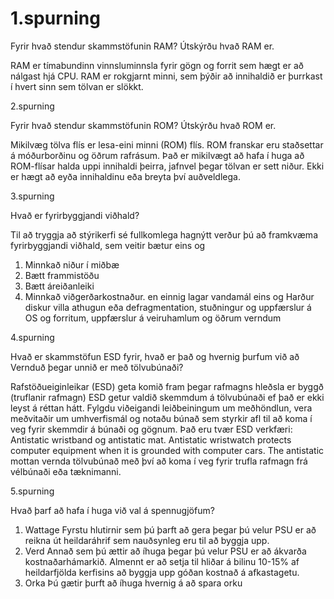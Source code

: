 # 1.spurning

Fyrir hvað stendur skammstöfunin RAM? Útskýrðu hvað RAM er.

RAM er tímabundinn vinnsluminnsla fyrir gögn og forrit sem hægt er að nálgast hjá CPU.
RAM er rokgjarnt minni, sem þýðir að innihaldið er þurrkast í hvert sinn sem tölvan er slökkt.

2.spurning 

Fyrir hvað stendur skammstöfunin ROM? Útskýrðu hvað ROM er.

Mikilvæg tölva flís er lesa-eini minni (ROM) flís.
ROM franskar eru staðsettar á móðurborðinu og öðrum rafrásum. Það er mikilvægt að hafa í huga að ROM-flísar halda uppi innihaldi þeirra, jafnvel þegar tölvan er sett niður. Ekki er hægt að eyða innihaldinu eða breyta því auðveldlega.

3.spurning

Hvað er fyrirbyggjandi viðhald?

Til að tryggja að stýrikerfi sé fullkomlega hagnýtt verður þú að framkvæma fyrirbyggjandi viðhald, sem veitir bætur eins og
1. Minnkað niður í miðbæ
2. Bætt frammistöðu
3. Bætt áreiðanleiki
4. Minnkað viðgerðarkostnaður.
en einnig lagar vandamál eins og
Harður diskur villa athugun eða defragmentation, stuðningur og uppfærslur á OS og forritum, uppfærslur á veiruhamlum og öðrum verndum

4.spurning 

Hvað er skammstöfun ESD fyrir, hvað er það og hvernig þurfum við að
Vernduð þegar unnið er með tölvubúnaði?

Rafstöðueiginleikar (ESD) geta komið fram þegar rafmagns hleðsla er byggð (truflanir rafmagn)
ESD getur valdið skemmdum á tölvubúnaði ef það er ekki leyst á réttan hátt. Fylgdu viðeigandi leiðbeiningum um meðhöndlun, vera meðvitaðir um umhverfismál og notaðu búnað sem styrkir afl til að koma í veg fyrir skemmdir á búnaði og gögnum.
Það eru tvær ESD verkfæri: Antistatic wristband og antistatic mat. Antistatic wristwatch protects computer equipment when it is grounded with computer cars. The antistatic mottan vernda tölvubúnað með því að koma í veg fyrir trufla rafmagn frá vélbúnaði eða tæknimanni.

5.spurning

Hvað þarf að hafa í huga við val á spennugjöfum?

1. Wattage
Fyrstu hlutirnir sem þú þarft að gera þegar þú velur PSU er að reikna út heildaráhrif sem nauðsynleg eru til að byggja upp.
2. Verd
Annað sem þú ættir að íhuga þegar þú velur PSU er að ákvarða kostnaðarhámarkið. Almennt er að setja til hliðar á bilinu 10-15% af heildarfjölda kerfisins að byggja upp góðan kostnað á afkastagetu.
3. Orka
Þú gætir þurft að íhuga hvernig á að spara orku
